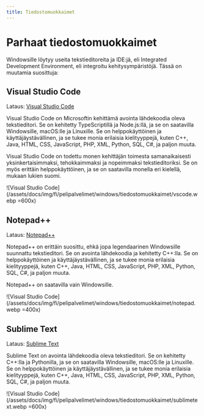 ```yaml
---
title: Tiedostomuokkaimet
---
```

# Parhaat tiedostomuokkaimet

Windowsille löytyy useita tekstieditoreita ja IDE:jä, eli Integrated Development Environment, eli integroitu kehitysympäristöjä. Tässä on muutamia suosittuja:


## Visual Studio Code

Lataus: [Visual Studio Code](https://code.visualstudio.com/)

Visual Studio Code on Microsoftin kehittämä avointa lähdekoodia oleva tekstieditori. Se on kehitetty TypeScriptillä ja Node.js:llä, ja se on saatavilla Windowsille, macOS:lle ja Linuxille. Se on helppokäyttöinen ja käyttäjäystävällinen, ja se tukee monia erilaisia kielityyppejä, kuten C++, Java, HTML, CSS, JavaScript, PHP, XML, Python, SQL, C#, ja paljon muuta.

Visual Studio Code on todettu monen kehittäjän toimesta samanaikaisesti yksinkertaisimmaksi, tehokkaimmaksi ja nopeimmaksi tekstieditoriksi. Se on myös erittäin helppokäyttöinen, ja se on saatavilla monella eri kielellä, mukaan lukien suomi.

![Visual Studio Code](/assets/docs/img/fi/pelipalvelimet/windows/tiedostomuokkaimet/vscode.webp =600x)

## Notepad++

Lataus: [Notepad++](https://notepad-plus-plus.org/)

Notepad++ on erittäin suosittu, ehkä jopa legendaarinen Windowsille suunnattu tekstieditori. Se on avointa lähdekoodia ja kehitetty C++:lla. Se on helppokäyttöinen ja käyttäjäystävällinen, ja se tukee monia erilaisia kielityyppejä, kuten C++, Java, HTML, CSS, JavaScript, PHP, XML, Python, SQL, C#, ja paljon muuta.

Notepad++ on saatavilla vain Windowsille.

![Visual Studio Code](/assets/docs/img/fi/pelipalvelimet/windows/tiedostomuokkaimet/notepad.webp =400x)


## Sublime Text
Lataus: [Sublime Text](https://www.sublimetext.com/)

Sublime Text on avointa lähdekoodia oleva tekstieditori. Se on kehitetty C++:lla ja Pythonilla, ja se on saatavilla Windowsille, macOS:lle ja Linuxille. Se on helppokäyttöinen ja käyttäjäystävällinen, ja se tukee monia erilaisia kielityyppejä, kuten C++, Java, HTML, CSS, JavaScript, PHP, XML, Python, SQL, C#, ja paljon muuta.

![Visual Studio Code](/assets/docs/img/fi/pelipalvelimet/windows/tiedostomuokkaimet/sublimetext.webp =600x)
